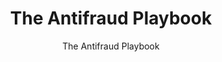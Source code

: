 ---
title: "The Antifraud Playbook"
subtitle: "The Antifraud Playbook"
doc-link: ../assets/files/Interactive-Treasury-Playbook.pdf
layout: resources-landing
filters: payment-integrity playbook omb 2018
fiscal_year: 2018
---
